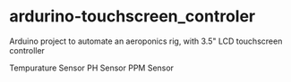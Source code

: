 # ardurino-touchscreen_controler
Arduino project to automate an aeroponics rig, with 3.5" LCD touchscreen controller

Tempurature Sensor
PH Sensor
PPM Sensor
